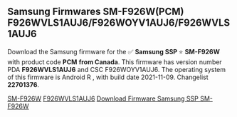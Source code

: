 <h2>Samsung Firmwares SM-F926W(PCM) F926WVLS1AUJ6/F926WOYV1AUJ6/F926WVLS1AUJ6</h2>
Download the Samsung firmware for the ✅ <strong>Samsung SSP </strong> ⭐ <strong>SM-F926W</strong> with product code <strong>PCM</strong> <strong> from Canada</strong>. This firmware has version number PDA <strong>F926WVLS1AUJ6</strong> and CSC F926WOYV1AUJ6. The operating system of this firmware is Android R , with build date 2021-11-09. Changelist <strong>22701376</strong>.


[SM-F926W](https://samfirm.shop/samsung/model/SM-F926W)
[F926WVLS1AUJ6](https://samfirm.shop/samsung/pda/F926WVLS1AUJ6)
[Download Firmware Samsung SSP SM-F926W](https://samfirm.shop/samsung/firmware/472879)
